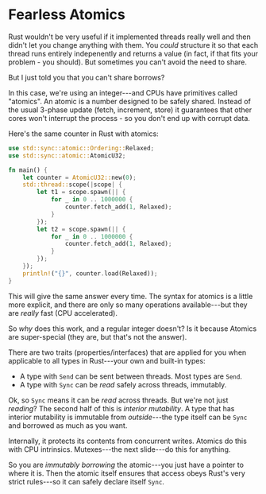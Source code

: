 # Fearless Atomics

Rust wouldn't be very useful if it implemented threads really well and then didn't let you change anything with them. You *could* structure it so that each thread runs entirely indepenently and returns a value (in fact, if that fits your problem - you should). But sometimes you can't avoid the need to share.

But I just told you that you can't share borrows?

In this case, we're using an integer---and CPUs have primitives called "atomics". An atomic is a number designed to be safely shared. Instead of the usual 3-phase update (fetch, increment, store) it guarantees that other cores won't interrupt the process - so you don't end up with corrupt data.

Here's the same counter in Rust with atomics:

```rust
use std::sync::atomic::Ordering::Relaxed;
use std::sync::atomic::AtomicU32;

fn main() {
    let counter = AtomicU32::new(0);
    std::thread::scope(|scope| {
        let t1 = scope.spawn(|| {
            for _ in 0 .. 1000000 {
                counter.fetch_add(1, Relaxed);
            }
        });
        let t2 = scope.spawn(|| {
            for _ in 0 .. 1000000 {
                counter.fetch_add(1, Relaxed);
            }
        });
    });
    println!("{}", counter.load(Relaxed));
}
```

This will give the same answer every time. The syntax for atomics is a little more explicit, and there are only so many operations available---but they are *really* fast (CPU accelerated).

So *why* does this work, and a regular integer doesn't? Is it because Atomics are super-special (they are, but that's not the answer).

There are two traits (properties/interfaces) that are applied for you when applicable to all types in Rust---your own and built-in types:

* A type with `Send` can be sent between threads. Most types are `Send`.
* A type with `Sync` can be *read* safely across threads, immutably.

Ok, so `Sync` means it can be *read* across threads. But we're not just *reading*? The second half of this is *interior mutability*. A type that has interior mutability is immutable from *outside*---the type itself can be `Sync` and borrowed as much as you want.

Internally, it protects its contents from concurrent writes. Atomics do this with CPU intrinsics. Mutexes---the next slide---do this for anything.

So you are *immutably borrowing* the atomic---you just have a pointer to where it is. Then the atomic itself ensures that access obeys Rust's very strict rules---so it can safely declare itself `Sync`.